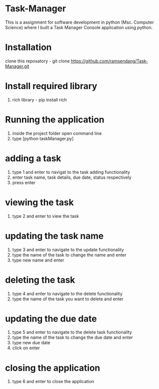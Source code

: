 # Task-Manager
This is a assignment for software development in python (Msc. Computer Science) where I built a Task Manager Console application using python.

# Installation

clone this reposatory - git clone https://github.com/ramsendang/Task-Manager.git

# Install required library

1. rich library - pip install rich


# Running the application

1. inside the project folder open command line
2. type [python taskManager.py]

# adding a task
1. type 1 and enter to navigat to the task adding functionality 
2. enter task name, task details, due date, status respectively
3. press enter

# viewing the task
1. type 2 and enter to view the task

# updating the task name
1. type 3 and enter to navigate to the update functionality
2. type the name of the task to change the name and enter
3. type new name and enter

# deleting the task
1. type 4 and enter to navigate to the delete functionality
2. type the name of the task you want to delete and enter

# updating the due date
1. type 5 and enter to navigate to the delete task functionality
2. type the name of the task to change the due date and enter
3. type new due date
4. click on enter

# closing the application
1. type 6 and enter to close the application